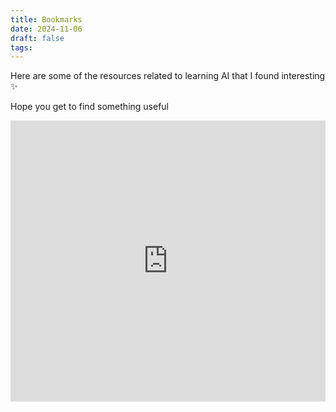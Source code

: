 ```yaml
---
title: Bookmarks
date: 2024-11-06
draft: false
tags:
---
```


Here are some of the resources related to learning AI that I found interesting ✨

Hope you get to find something useful

<iframe style="border: 0; width: 100%; height: 450px;" allowfullscreen frameborder="0" src="https://raindrop.io/AshikNesin/learn-ai-34780999/embed"></iframe>
